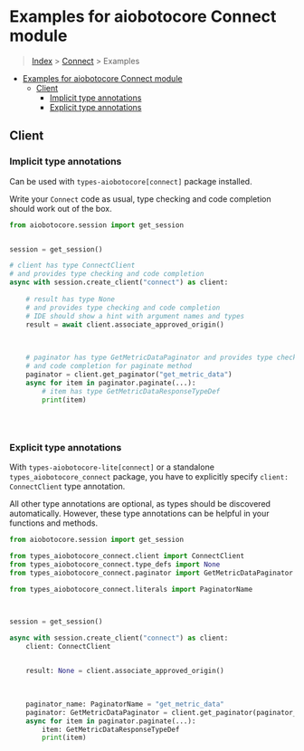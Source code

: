 <a id="examples-for-aiobotocore-connect-module"></a>

# Examples for aiobotocore Connect module

> [Index](../README.md) > [Connect](./README.md) > Examples

- [Examples for aiobotocore Connect module](#examples-for-aiobotocore-connect-module)
  - [Client](#client)
    - [Implicit type annotations](#implicit-type-annotations)
    - [Explicit type annotations](#explicit-type-annotations)

<a id="client"></a>

## Client

<a id="implicit-type-annotations"></a>

### Implicit type annotations

Can be used with `types-aiobotocore[connect]` package installed.

Write your `Connect` code as usual, type checking and code completion should
work out of the box.

```python
from aiobotocore.session import get_session


session = get_session()

# client has type ConnectClient
# and provides type checking and code completion
async with session.create_client("connect") as client:
    
    # result has type None
    # and provides type checking and code completion
    # IDE should show a hint with argument names and types
    result = await client.associate_approved_origin()
    

    
    # paginator has type GetMetricDataPaginator and provides type checking
    # and code completion for paginate method
    paginator = client.get_paginator("get_metric_data")
    async for item in paginator.paginate(...):
        # item has type GetMetricDataResponseTypeDef
        print(item)
    

    
```

<a id="explicit-type-annotations"></a>

### Explicit type annotations

With `types-aiobotocore-lite[connect]` or a standalone
`types_aiobotocore_connect` package, you have to explicitly specify
`client: ConnectClient` type annotation.

All other type annotations are optional, as types should be discovered
automatically. However, these type annotations can be helpful in your functions
and methods.

```python
from aiobotocore.session import get_session

from types_aiobotocore_connect.client import ConnectClient
from types_aiobotocore_connect.type_defs import None
from types_aiobotocore_connect.paginator import GetMetricDataPaginator

from types_aiobotocore_connect.literals import PaginatorName



session = get_session()

async with session.create_client("connect") as client:
    client: ConnectClient

    
    result: None = client.associate_approved_origin()
    

    
    paginator_name: PaginatorName = "get_metric_data"
    paginator: GetMetricDataPaginator = client.get_paginator(paginator_name)
    async for item in paginator.paginate(...):
        item: GetMetricDataResponseTypeDef
        print(item)
    

    
```
